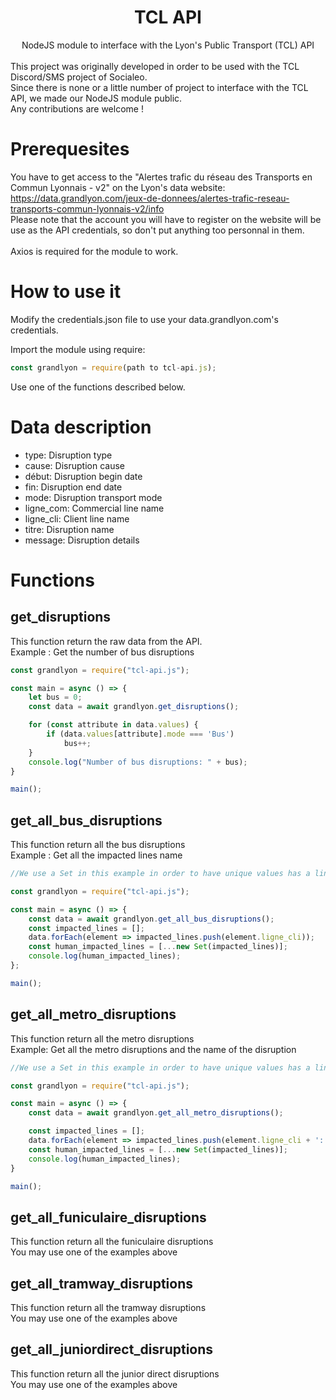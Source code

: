 <div id="header" align="center">
  <h1>
    TCL API
  </h1>
</div>
<div align="center">NodeJS module to interface with the Lyon's Public Transport (TCL) API</div><br />
This project was originally developed in order to be used with the TCL Discord/SMS project of Socialeo.<br />
Since there is none or a little number of project to interface with the TCL API, we made our NodeJS module public.<br />
Any contributions are welcome !

# Prerequesites

You have to get access to the "Alertes trafic du réseau des Transports en Commun Lyonnais - v2" on the Lyon's data website: https://data.grandlyon.com/jeux-de-donnees/alertes-trafic-reseau-transports-commun-lyonnais-v2/info<br />
Please note that the account you will have to register on the website will be use as the API credentials, so don't put anything too personnal in them.<br /><br />
Axios is required for the module to work.

# How to use it

Modify the credentials.json file to use your data.grandlyon.com's credentials.

Import the module using require:
```js
const grandlyon = require(path to tcl-api.js);
```
Use one of the functions described below.

# Data description
- type: Disruption type
- cause: Disruption cause
- début: Disruption begin date
- fin: Disruption end date
- mode: Disruption transport mode
- ligne_com: Commercial line name
- ligne_cli: Client line name
- titre: Disruption name
- message: Disruption details

# Functions
## get_disruptions
This function return the raw data from the API.<br />
Example : Get the number of bus disruptions
```js
const grandlyon = require("tcl-api.js");

const main = async () => {
    let bus = 0;
    const data = await grandlyon.get_disruptions();

    for (const attribute in data.values) {
        if (data.values[attribute].mode === 'Bus')
            bus++;
    }
    console.log("Number of bus disruptions: " + bus);
}

main();
```
## get_all_bus_disruptions
This function return all the bus disruptions<br />
Example : Get all the impacted lines name
```js
//We use a Set in this example in order to have unique values has a line might have mulitples disruptions.

const grandlyon = require("tcl-api.js");

const main = async () => {
	const data = await grandlyon.get_all_bus_disruptions();
	const impacted_lines = [];
	data.forEach(element => impacted_lines.push(element.ligne_cli));
	const human_impacted_lines = [...new Set(impacted_lines)];
	console.log(human_impacted_lines);
};

main();
```

## get_all_metro_disruptions
This function return all the metro disruptions<br />
Example: Get all the metro disruptions and the name of the disruption
```js
//We use a Set in this example in order to have unique values has a line might have mulitples disruptions.

const grandlyon = require("tcl-api.js");

const main = async () => {
    const data = await grandlyon.get_all_metro_disruptions();

    const impacted_lines = [];
    data.forEach(element => impacted_lines.push(element.ligne_cli + ':' + element.titre));
    const human_impacted_lines = [...new Set(impacted_lines)];
    console.log(human_impacted_lines);
}

main();
```

## get_all_funiculaire_disruptions
This function return all the funiculaire disruptions<br />
You may use one of the examples above

## get_all_tramway_disruptions
This function return all the tramway disruptions<br />
You may use one of the examples above

## get_all_juniordirect_disruptions
This function return all the junior direct disruptions
<br />
You may use one of the examples above
